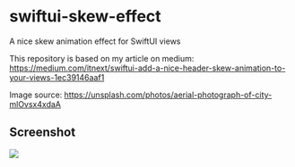 # swiftui-skew-effect
A nice skew animation effect for SwiftUI views

This repository is based on my article on medium: https://medium.com/itnext/swiftui-add-a-nice-header-skew-animation-to-your-views-1ec39146aaf1

Image source: https://unsplash.com/photos/aerial-photograph-of-city-mlOvsx4xdaA

## Screenshot
![](https://media.giphy.com/media/v1.Y2lkPTc5MGI3NjExYXhlNDFxcWJiZzN6b2UyenJoNTE4MGI1bjd2OWM2a2JtbmE4ZGppZSZlcD12MV9pbnRlcm5hbF9naWZfYnlfaWQmY3Q9Zw/KAcKTDrgAbVjQKoApo/giphy.gif)

